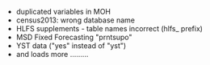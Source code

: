 - duplicated variables in MOH
- census2013: wrong database name
- HLFS supplements - table names incorrect (hlfs\_ prefix)
- MSD Fixed Forecasting "prntsupo"
- YST data ("yes" instead of "yst")
- and loads more .........
